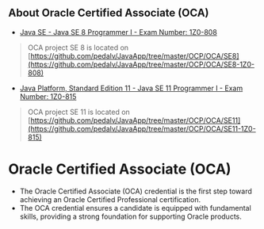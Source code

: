 ## About Oracle Certified Associate (OCA)
- [Java SE - Java SE 8 Programmer I - Exam Number: 1Z0-808](https://education.oracle.com/java-se-8-programmer-i/pexam_1Z0-808)

> OCA project SE 8 is located on [https://github.com/pedalv/JavaApp/tree/master/OCP/OCA/SE8](https://github.com/pedalv/JavaApp/tree/master/OCP/OCA/SE8-1Z0-808)

- [Java Platform, Standard Edition 11 - Java SE 11 Programmer I - Exam Number: 1Z0-815](https://education.oracle.com/java-se-11-programmer-i/pexam_1Z0-815)

> OCA project SE 11 is located on [https://github.com/pedalv/JavaApp/tree/master/OCP/OCA/SE11](https://github.com/pedalv/JavaApp/tree/master/OCP/OCA/SE11-1Z0-815)

# Oracle Certified Associate (OCA)
- The Oracle Certified Associate (OCA) credential is the first step toward achieving an Oracle Certified Professional certification. 
- The OCA credential ensures a candidate is equipped with fundamental skills, providing a strong foundation for supporting Oracle products.
